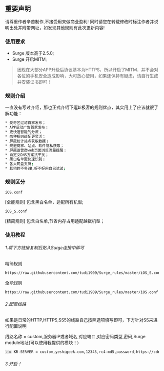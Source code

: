 ## 重要声明
请尊重作者辛苦制作,不接受用来做商业盈利!
同时请您在转载修改时标注作者并说明出处并附带网址，如发现其他规则有此次更新内容!


  
### 使用要求

 - Surge 版本高于2.5.0;
 - Surge 开启MITM;
> 因现在大部分APP升级后协议基本为HTTPS，所以开启了MITM，并不会对各位的手机安全造成影响，大可放心使用，如果还保持有疑虑，请自行生成并安装证书即可！

### 规则介绍

一直没有写过介绍，那也正式介绍下逗bi极客的规则优点，其实用上了应该就很了解功能：

```sh
* 爱奇艺过滤首家发布；
* APP启动广告首家发布；
* 更快速智能的分流；
* 两种规则适配更灵活；
* 屏蔽统计站点获取数据；
* 规避商家、站点、软件隐私获取；
* 屏蔽运营商web页面浏览流量提醒；
* 自定义DNS方案抗干扰；
* 黑白名单更快速识别；
* 各大网盘支持;
* 其他的不多BB,好不好用自己试试;
```

### 规则区分

`iOS.conf`

[全能规则]
包含黑白名单，适配所有机型;



`iOS_S.conf`

[精简规则]
包含白名单,节省内存占用适配越狱机型；


### 使用教程

###### 1.将下方链接复制后贴入Surge连接中即可

精简规则
```sh
https://raw.githubusercontent.com/tudi1909/Surge_rules/master/iOS_S.conf
```


全能规则
```sh
https://raw.githubusercontent.com/tudi1909/Surge_rules/master/iOS.conf
```

###### 2.配置线路

如果是日常的HTTP,HTTPS,SS5的线路自己按照选项填写即可，下方针对SS来进行配置说明

线路名称 = custom,服务器IP或者域名,对应端口,对应密码类型,密码,Surge module地址(可以使用我提供的模块！)
```sh
🇰🇷 KR-SERVER = custom,yeshigeek.com,12345,rc4-md5,password,https://cdn.qingjie.me:443/surge/ss.module
```

###### 3.开启！

